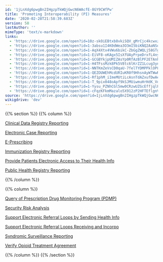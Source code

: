 ```yaml
---
id: '1jLnXdg6pwgBn2IHgzpTkWQjGwcN6WAcfE-8GY9CWfPw'
title: 'Promoting Interoperability (PI) Measures'
date: '2020-02-28T21:58:39.683Z'
version: 58
lastAuthor: ''
mimeType: 'text/x-markdown'
links:
  - 'https://drive.google.com/open?id=10z-skOiEBtxb8vkiSQV_gMrCjc4kcwxz'
  - 'https://drive.google.com/open?id=1-3absu1I4K0dWea3O3mI5biKNQ2AaNSq'
  - 'https://drive.google.com/open?id=1-AqX4Xtx4VWu6bikC-ZbGgZWQLj58GTg'
  - 'https://drive.google.com/open?id=1-EiVF8-oKAgx5IsXfUAyPrpeDrxfL4ny'
  - 'https://drive.google.com/open?id=1-GCGBYkjpUMIZAsYp0RfAzBlPF2ETAnh'
  - 'https://drive.google.com/open?id=1-H4TFssMzk8Pk5V8tc6lKrZZ1Lcug3yn'
  - 'https://drive.google.com/open?id=1-NNTKmZeVsCD0qaU-7felTYDMPPklOP8'
  - 'https://drive.google.com/open?id=1-QEZOUWEhMcdURIuKR0f9HhsnAyWTWwR'
  - 'https://drive.google.com/open?id=1-Rf1phM_iImeMUtiLcAsnTdAZxufDwAe'
  - 'https://drive.google.com/open?id=1-T_9pix048oApf9kSJMUiwmuHrHdK_Vd'
  - 'https://drive.google.com/open?id=1-Yysu_PZNhCGl5mw0CRzwUZGcEffjqlP'
  - 'https://drive.google.com/open?id=1-cFqzKFkmMazalo5X912zP2HFTEflgnV'
source: 'https://drive.google.com/open?id=1jLnXdg6pwgBn2IHgzpTkWQjGwcN6WAcfE-8GY9CWfPw'
wikigdrive: 'dev'
---
```

{{% section %}}
{{% column %}}



[Clinical Data Registry Reporting](https://drive.google.com/open?id=10z-skOiEBtxb8vkiSQV_gMrCjc4kcwxz)

[Electronic Case Reporting](https://drive.google.com/open?id=1-3absu1I4K0dWea3O3mI5biKNQ2AaNSq)

[E-Prescribing](https://drive.google.com/open?id=1-AqX4Xtx4VWu6bikC-ZbGgZWQLj58GTg)

[Immunization Registry Reporting](https://drive.google.com/open?id=1-EiVF8-oKAgx5IsXfUAyPrpeDrxfL4ny)

[Provide Patients Electronic Access to Their Health Info](https://drive.google.com/open?id=1-GCGBYkjpUMIZAsYp0RfAzBlPF2ETAnh)

[Public Health Registry Reporting](https://drive.google.com/open?id=1-H4TFssMzk8Pk5V8tc6lKrZZ1Lcug3yn)

{{% /column %}}

{{% column %}}



[Query of Prescription Drug Monitoring Program (PDMP)](https://drive.google.com/open?id=1-NNTKmZeVsCD0qaU-7felTYDMPPklOP8)

[Security Risk Analysis](https://drive.google.com/open?id=1-QEZOUWEhMcdURIuKR0f9HhsnAyWTWwR)

[Support Electronic Referral Loops by Sending Health Info](https://drive.google.com/open?id=1-Rf1phM_iImeMUtiLcAsnTdAZxufDwAe)

[Support Electronic Referral Loops Receiving and Incorpo](https://drive.google.com/open?id=1-T_9pix048oApf9kSJMUiwmuHrHdK_Vd)

[Syndromic Surveillance Reporting](https://drive.google.com/open?id=1-Yysu_PZNhCGl5mw0CRzwUZGcEffjqlP)

[Verify Opioid Treatment Agreement](https://drive.google.com/open?id=1-cFqzKFkmMazalo5X912zP2HFTEflgnV)

{{% /column %}}
{{% /section %}}
